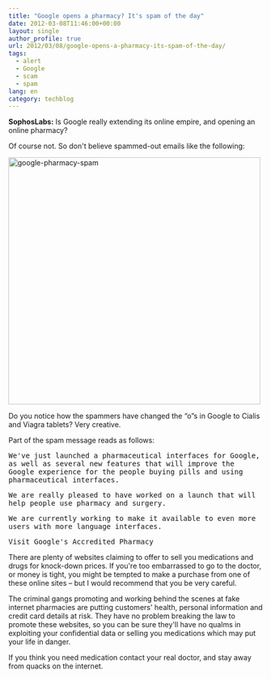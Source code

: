 ```yaml
---
title: "Google opens a pharmacy? It's spam of the day"
date: 2012-03-08T11:46:00+00:00
layout: single
author_profile: true
url: 2012/03/08/google-opens-a-pharmacy-its-spam-of-the-day/
tags:
  - alert
  - Google
  - scam
  - spam
lang: en
category: techblog
---
```

**SophosLabs:** Is Google really extending its online empire, and opening an online pharmacy? 

Of course not. So don't believe spammed-out emails like the following: 

[<img title="google-pharmacy-spam" border="0" alt="google-pharmacy-spam" src="http://lh6.ggpht.com/-1JZf4-XLHbU/T1iVAUYEr9I/AAAAAAAAFFI/SfejI4Spfaw/google-pharmacy-spam_thumb%25255B2%25255D.jpg?imgmax=800" width="498" height="488" />](http://lh4.ggpht.com/-jHE3KlgernQ/T1iUyBzHoRI/AAAAAAAAFFA/wjDZT7I6E7Q/s1600-h/google-pharmacy-spam%25255B4%25255D.jpg) 

Do you notice how the spammers have changed the “o”s in Google to Cialis and Viagra tablets? Very creative. 

Part of the spam message reads as follows: 

<tt>We've just launched a pharmaceutical interfaces for Google, as well as several new features that will improve the Google experience for the people buying pills and using pharmaceutical interfaces.</tt> 

 <tt></tt>

<tt>We are really pleased to have worked on a launch that will help people use pharmacy and surgery.</tt> 

<tt>We are currently working to make it available to even more users with more language interfaces.</tt> 

<tt>Visit Google's Accredited Pharmacy</tt> </p> 

There are plenty of websites claiming to offer to sell you medications and drugs for knock-down prices. If you're too embarrassed to go to the doctor, or money is tight, you might be tempted to make a purchase from one of these online sites &#8211; but I would recommend that you be very careful. 

The criminal gangs promoting and working behind the scenes at fake internet pharmacies are putting customers' health, personal information and credit card details at risk. They have no problem breaking the law to promote these websites, so you can be sure they'll have no qualms in exploiting your confidential data or selling you medications which may put your life in danger. 

If you think you need medication contact your real doctor, and stay away from quacks on the internet. 

<tt></tt>